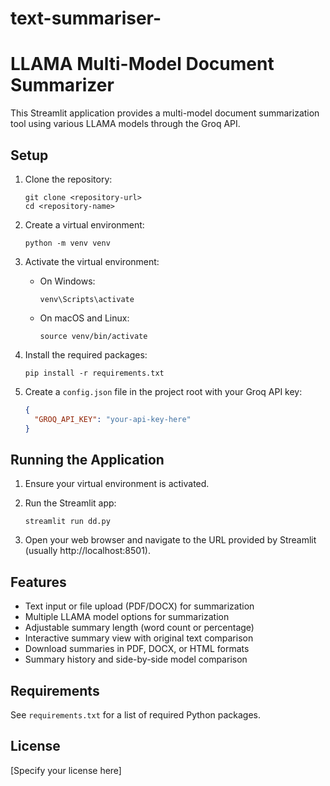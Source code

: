 # text-summariser-

# LLAMA Multi-Model Document Summarizer

This Streamlit application provides a multi-model document summarization tool using various LLAMA models through the Groq API.

## Setup

1. Clone the repository:
   ```
   git clone <repository-url>
   cd <repository-name>
   ```

2. Create a virtual environment:
   ```
   python -m venv venv
   ```

3. Activate the virtual environment:
   - On Windows:
     ```
     venv\Scripts\activate
     ```
   - On macOS and Linux:
     ```
     source venv/bin/activate
     ```

4. Install the required packages:
   ```
   pip install -r requirements.txt
   ```

5. Create a `config.json` file in the project root with your Groq API key:
   ```json
   {
     "GROQ_API_KEY": "your-api-key-here"
   }
   ```

## Running the Application

1. Ensure your virtual environment is activated.

2. Run the Streamlit app:
   ```
   streamlit run dd.py
   ```

3. Open your web browser and navigate to the URL provided by Streamlit (usually http://localhost:8501).

## Features

- Text input or file upload (PDF/DOCX) for summarization
- Multiple LLAMA model options for summarization
- Adjustable summary length (word count or percentage)
- Interactive summary view with original text comparison
- Download summaries in PDF, DOCX, or HTML formats
- Summary history and side-by-side model comparison

## Requirements

See `requirements.txt` for a list of required Python packages.

## License

[Specify your license here]

